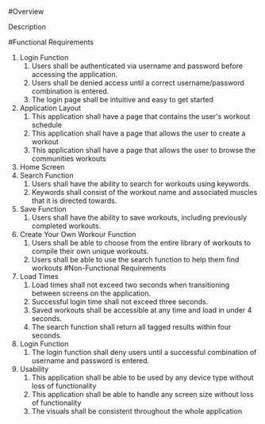 #Overview

Description

#Functional Requirements
1. Login Function
    1. Users shall be authenticated via username and password before accessing the application.
    2. Users shall be denied access until a correct username/password combination is entered.
    3. The login page shall be intuitive and easy to get started
2. Application Layout
    1. This application shall have a page that contains the user's workout schedule
    2. This application shall have a page that allows the user to create a workout
    3. This application shall have a page that allows the user to browse the communities workouts
2. Home Screen
3. Search Function
    1. Users shall have the ability to search for workouts using keywords.
    2. Keywords shall consist of the workout name and associated muscles that it is directed towards.
4. Save Function
    1. Users shall have the ability to save workouts, including previously completed workouts.
5. Create Your Own Workour Function
    1. Users shall be able to choose from the entire library of workouts to compile their own unique workouts. 
    2. Users shall be able to use the search function to help them find workouts
#Non-Functional Requirements
1. Load Times
    1. Load times shall not exceed two seconds when transitioning between screens on the application.
    2. Successful login time shall not exceed three seconds.
    3. Saved workouts shall be accessible at any time and load in under 4 seconds.
    4. The search function shall return all tagged results within four seconds.
2. Login Function
    1. The login function shall deny users until a successful combination of username and password is entered.   
3. Usability
    1. This application shall be able to be used by any device type without loss of functionality
    2. This application shall be able to handle any screen size without loss of functionality
    3. The visuals shall be consistent throughout the whole application

